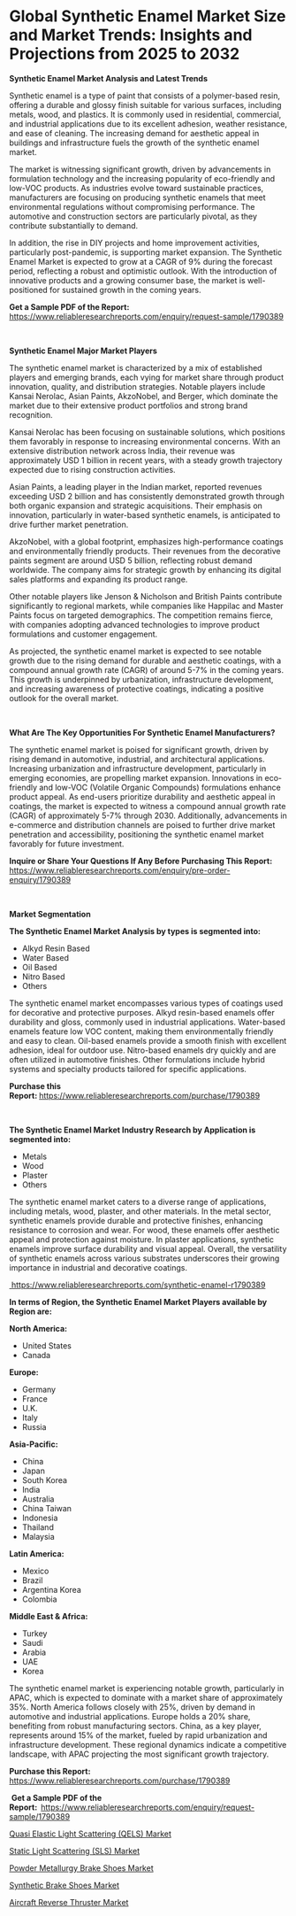 <p><h1>Global Synthetic Enamel Market Size and Market Trends: Insights and Projections from 2025 to 2032</h1></p><p><strong>Synthetic Enamel Market Analysis and Latest Trends</strong></p>
<p><p>Synthetic enamel is a type of paint that consists of a polymer-based resin, offering a durable and glossy finish suitable for various surfaces, including metals, wood, and plastics. It is commonly used in residential, commercial, and industrial applications due to its excellent adhesion, weather resistance, and ease of cleaning. The increasing demand for aesthetic appeal in buildings and infrastructure fuels the growth of the synthetic enamel market.</p><p>The market is witnessing significant growth, driven by advancements in formulation technology and the increasing popularity of eco-friendly and low-VOC products. As industries evolve toward sustainable practices, manufacturers are focusing on producing synthetic enamels that meet environmental regulations without compromising performance. The automotive and construction sectors are particularly pivotal, as they contribute substantially to demand.</p><p>In addition, the rise in DIY projects and home improvement activities, particularly post-pandemic, is supporting market expansion. The Synthetic Enamel Market is expected to grow at a CAGR of 9% during the forecast period, reflecting a robust and optimistic outlook. With the introduction of innovative products and a growing consumer base, the market is well-positioned for sustained growth in the coming years.</p></p>
<p><strong>Get a Sample PDF of the Report:&nbsp;</strong> <a href="https://www.reliableresearchreports.com/enquiry/request-sample/1790389?utm_campaign=3025&utm_medium=2&utm_source=Github&utm_content=ia&utm_term=01042025&utm_id=synthetic-enamel">https://www.reliableresearchreports.com/enquiry/request-sample/1790389</a></p>
<p>&nbsp;</p>
<p><strong>Synthetic Enamel Major Market Players</strong></p>
<p><p>The synthetic enamel market is characterized by a mix of established players and emerging brands, each vying for market share through product innovation, quality, and distribution strategies. Notable players include Kansai Nerolac, Asian Paints, AkzoNobel, and Berger, which dominate the market due to their extensive product portfolios and strong brand recognition.</p><p>Kansai Nerolac has been focusing on sustainable solutions, which positions them favorably in response to increasing environmental concerns. With an extensive distribution network across India, their revenue was approximately USD 1 billion in recent years, with a steady growth trajectory expected due to rising construction activities.</p><p>Asian Paints, a leading player in the Indian market, reported revenues exceeding USD 2 billion and has consistently demonstrated growth through both organic expansion and strategic acquisitions. Their emphasis on innovation, particularly in water-based synthetic enamels, is anticipated to drive further market penetration.</p><p>AkzoNobel, with a global footprint, emphasizes high-performance coatings and environmentally friendly products. Their revenues from the decorative paints segment are around USD 5 billion, reflecting robust demand worldwide. The company aims for strategic growth by enhancing its digital sales platforms and expanding its product range.</p><p>Other notable players like Jenson & Nicholson and British Paints contribute significantly to regional markets, while companies like Happilac and Master Paints focus on targeted demographics. The competition remains fierce, with companies adopting advanced technologies to improve product formulations and customer engagement.</p><p>As projected, the synthetic enamel market is expected to see notable growth due to the rising demand for durable and aesthetic coatings, with a compound annual growth rate (CAGR) of around 5-7% in the coming years. This growth is underpinned by urbanization, infrastructure development, and increasing awareness of protective coatings, indicating a positive outlook for the overall market.</p></p>
<p>&nbsp;</p>
<p><strong>What Are The Key Opportunities For Synthetic Enamel Manufacturers?</strong></p>
<p><p>The synthetic enamel market is poised for significant growth, driven by rising demand in automotive, industrial, and architectural applications. Increasing urbanization and infrastructure development, particularly in emerging economies, are propelling market expansion. Innovations in eco-friendly and low-VOC (Volatile Organic Compounds) formulations enhance product appeal. As end-users prioritize durability and aesthetic appeal in coatings, the market is expected to witness a compound annual growth rate (CAGR) of approximately 5-7% through 2030. Additionally, advancements in e-commerce and distribution channels are poised to further drive market penetration and accessibility, positioning the synthetic enamel market favorably for future investment.</p></p>
<p><strong>Inquire or Share Your Questions If Any Before Purchasing This Report:</strong> <a href="https://www.reliableresearchreports.com/enquiry/pre-order-enquiry/1790389?utm_campaign=3025&utm_medium=2&utm_source=Github&utm_content=ia&utm_term=01042025&utm_id=synthetic-enamel">https://www.reliableresearchreports.com/enquiry/pre-order-enquiry/1790389</a></p>
<p>&nbsp;</p>
<p><strong>Market Segmentation</strong></p>
<p><strong>The Synthetic Enamel Market Analysis by types is segmented into:</strong></p>
<p><ul><li>Alkyd Resin Based</li><li>Water Based</li><li>Oil Based</li><li>Nitro Based</li><li>Others</li></ul></p>
<p><p>The synthetic enamel market encompasses various types of coatings used for decorative and protective purposes. Alkyd resin-based enamels offer durability and gloss, commonly used in industrial applications. Water-based enamels feature low VOC content, making them environmentally friendly and easy to clean. Oil-based enamels provide a smooth finish with excellent adhesion, ideal for outdoor use. Nitro-based enamels dry quickly and are often utilized in automotive finishes. Other formulations include hybrid systems and specialty products tailored for specific applications.</p></p>
<p><strong>Purchase this Report:&nbsp;</strong><a href="https://www.reliableresearchreports.com/purchase/1790389?utm_campaign=3025&utm_medium=2&utm_source=Github&utm_content=ia&utm_term=01042025&utm_id=synthetic-enamel">https://www.reliableresearchreports.com/purchase/1790389</a></p>
<p>&nbsp;</p>
<p><strong>The Synthetic Enamel Market Industry Research by Application is segmented into:</strong></p>
<p><ul><li>Metals</li><li>Wood</li><li>Plaster</li><li>Others</li></ul></p>
<p><p>The synthetic enamel market caters to a diverse range of applications, including metals, wood, plaster, and other materials. In the metal sector, synthetic enamels provide durable and protective finishes, enhancing resistance to corrosion and wear. For wood, these enamels offer aesthetic appeal and protection against moisture. In plaster applications, synthetic enamels improve surface durability and visual appeal. Overall, the versatility of synthetic enamels across various substrates underscores their growing importance in industrial and decorative coatings.</p></p>
<p><a href="https://www.reliableresearchreports.com/synthetic-enamel-r1790389?utm_campaign=3025&utm_medium=2&utm_source=Github&utm_content=ia&utm_term=01042025&utm_id=synthetic-enamel">&nbsp;https://www.reliableresearchreports.com/synthetic-enamel-r1790389</a></p>
<p><strong>In terms of Region, the Synthetic Enamel Market Players available by Region are:</strong></p>
<p>
    <p> <strong> North America: </strong>
        <ul>
            <li>United States</li>
            <li>Canada</li>
        </ul>
        </p> 
    <p> <strong> Europe: </strong>
        <ul>
            <li>Germany</li>
            <li>France</li>
            <li>U.K.</li>
            <li>Italy</li>
            <li>Russia</li>
        </ul>
        </p> 
    <p> <strong> Asia-Pacific: </strong>
        <ul>
            <li>China</li>
            <li>Japan</li>
            <li>South Korea</li>
            <li>India</li>
            <li>Australia</li>
            <li>China Taiwan</li>
            <li>Indonesia</li>
            <li>Thailand</li>
            <li>Malaysia</li>
        </ul>
        </p> 
    <p> <strong> Latin America: </strong>
        <ul>
            <li>Mexico</li>
            <li>Brazil</li>
            <li>Argentina Korea</li>
            <li>Colombia</li>
        </ul>
        </p> 
    <p> <strong> Middle East & Africa: </strong>
        <ul>
            <li>Turkey</li>
            <li>Saudi</li>
            <li>Arabia</li>
            <li>UAE</li>
            <li>Korea</li>
        </ul>
    </p>
    </p>
<p><p>The synthetic enamel market is experiencing notable growth, particularly in APAC, which is expected to dominate with a market share of approximately 35%. North America follows closely with 25%, driven by demand in automotive and industrial applications. Europe holds a 20% share, benefiting from robust manufacturing sectors. China, as a key player, represents around 15% of the market, fueled by rapid urbanization and infrastructure development. These regional dynamics indicate a competitive landscape, with APAC projecting the most significant growth trajectory.</p></p>
<p><strong>Purchase this Report: </strong><a href="https://www.reliableresearchreports.com/purchase/1790389?utm_campaign=3025&utm_medium=2&utm_source=Github&utm_content=ia&utm_term=01042025&utm_id=synthetic-enamel">https://www.reliableresearchreports.com/purchase/1790389</a></p>
<p>&nbsp;<strong>Get a Sample PDF of the Report:&nbsp;&nbsp;</strong><a href="https://www.reliableresearchreports.com/enquiry/request-sample/1790389?utm_campaign=3025&utm_medium=2&utm_source=Github&utm_content=ia&utm_term=01042025&utm_id=synthetic-enamel">https://www.reliableresearchreports.com/enquiry/request-sample/1790389</a></p>
<p><strong></strong></p>
<p><p><a href="https://www.linkedin.com/pulse/information-trends-significant-market-drivers-obstacles-quasi-vlnse?utm_campaign=3025&utm_medium=2&utm_source=Github&utm_content=ia&utm_term=01042025&utm_id=synthetic-enamel">Quasi Elastic Light Scattering (QELS) Market</a></p><p><a href="https://www.linkedin.com/pulse/complete-analysis-static-light-scattering-sls-markets-size-share-yxv6e?utm_campaign=3025&utm_medium=2&utm_source=Github&utm_content=ia&utm_term=01042025&utm_id=synthetic-enamel">Static Light Scattering (SLS) Market</a></p><p><a href="https://www.linkedin.com/pulse/deep-dive-powder-metallurgy-brake-shoes-market-growth-148-6rgde?utm_campaign=3025&utm_medium=2&utm_source=Github&utm_content=ia&utm_term=01042025&utm_id=synthetic-enamel">Powder Metallurgy Brake Shoes Market</a></p><p><a href="https://www.linkedin.com/pulse/accurate-data-synthetic-brake-shoes-market-size-share-volume-ccnje?utm_campaign=3025&utm_medium=2&utm_source=Github&utm_content=ia&utm_term=01042025&utm_id=synthetic-enamel">Synthetic Brake Shoes Market</a></p><p><a href="https://www.linkedin.com/pulse/aircraft-reverse-thruster-market-highlights-industry-ku8ge?utm_campaign=3025&utm_medium=2&utm_source=Github&utm_content=ia&utm_term=01042025&utm_id=synthetic-enamel">Aircraft Reverse Thruster Market</a></p></p>